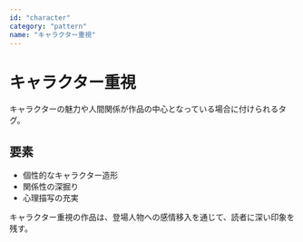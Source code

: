 ```yaml
---
id: "character"
category: "pattern"
name: "キャラクター重視"
---
```


# キャラクター重視

キャラクターの魅力や人間関係が作品の中心となっている場合に付けられるタグ。

## 要素

- 個性的なキャラクター造形
- 関係性の深掘り
- 心理描写の充実

キャラクター重視の作品は、登場人物への感情移入を通じて、読者に深い印象を残す。

